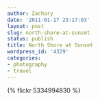 ```yaml
---
author: Zachary
date: '2011-01-17 23:17:03'
layout: post
slug: north-shore-at-sunset
status: publish
title: North Shore at Sunset
wordpress_id: '4329'
categories:
- photography
- travel
---
```


{% flickr 5334994830 %}
